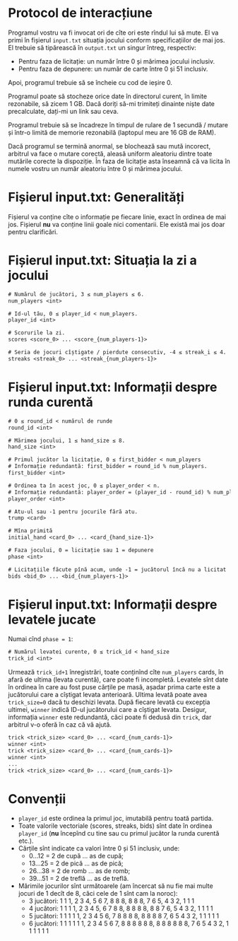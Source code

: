 # Protocol de interacțiune

Programul vostru va fi invocat ori de cîte ori este rîndul lui să mute. El va primi în fișierul `input.txt` situația jocului conform specificațiilor de mai jos. El trebuie să tipărească în `output.txt` un singur întreg, respectiv:

* Pentru faza de licitație: un număr între 0 și mărimea jocului inclusiv.
* Pentru faza de depunere: un număr de carte între 0 și 51 inclusiv.

Apoi, programul trebuie să se încheie cu cod de ieșire 0.

Programul poate să stocheze orice date în directorul curent, în limite rezonabile, să zicem 1 GB. Dacă doriți să-mi trimiteți dinainte niște date precalculate, dați-mi un link sau ceva.

Programul trebuie să se încadreze în timpul de rulare de 1 secundă / mutare și într-o limită de memorie rezonabilă (laptopul meu are 16 GB de RAM).

Dacă programul se termină anormal, se blochează sau mută incorect, arbitrul va face o mutare corectă, aleasă uniform aleatoriu dintre toate mutările corecte la dispoziție. În faza de licitație asta înseamnă că va licita în numele vostru un număr
aleatoriu între 0 și mărimea jocului.

# Fișierul input.txt: Generalități

Fișierul va conține cîte o informație pe fiecare linie, exact în ordinea de mai jos. Fișierul **nu** va conține linii goale nici comentarii. Ele există mai jos doar pentru clarificări.

# Fișierul input.txt: Situația la zi a jocului

```txt
# Numărul de jucători, 3 ≤ num_players ≤ 6.
num_players <int>

# Id-ul tău, 0 ≤ player_id < num_players.
player_id <int>

# Scorurile la zi.
scores <score_0> ... <score_{num_players-1}>

# Seria de jocuri cîștigate / pierdute consecutiv, -4 ≤ streak_i ≤ 4.
streaks <streak_0> ... <streak_{num_players-1}>
```

# Fișierul input.txt: Informații despre runda curentă

```txt
# 0 ≤ round_id < numărul de runde
round_id <int>

# Mărimea jocului, 1 ≤ hand_size ≤ 8.
hand_size <int>

# Primul jucător la licitație, 0 ≤ first_bidder < num_players
# Informație redundantă: first_bidder = round_id % num_players.
first_bidder <int>

# Ordinea ta în acest joc, 0 ≤ player_order < n.
# Informație redundantă: player_order = (player_id - round_id) % num_players.
player_order <int>

# Atu-ul sau -1 pentru jocurile fără atu.
trump <card>

# Mîna primită
initial_hand <card_0> ... <card_{hand_size-1}>

# Faza jocului, 0 = licitație sau 1 = depunere
phase <int>

# Licitațiile făcute pînă acum, unde -1 = jucătorul încă nu a licitat
bids <bid_0> ... <bid_{num_players-1}>
```

# Fișierul input.txt: Informații despre levatele jucate

Numai cînd `phase = 1`:

```txt
# Numărul levatei curente, 0 ≤ trick_id < hand_size
trick_id <int>
```

Urmează `trick_id+1` înregistrări, toate conținînd cîte `num_players` cards, în afară de ultima (levata curentă), care poate fi incompletă. Levatele sînt date în ordinea în care au fost puse cărțile pe masă, așadar prima carte este a jucătorului care a cîștigat levata anterioară. Ultima levată poate avea `trick_size=0` dacă tu deschizi levata. După fiecare levată cu excepția ultimei, `winner` indică ID-ul jucătorului care a cîștigat levata. Desigur, informația `winner` este redundantă, căci poate fi dedusă din `trick`, dar arbitrul v-o oferă în caz că vă ajută.

```txt
trick <trick_size> <card_0> ... <card_{num_cards-1}>
winner <int>
trick <trick_size> <card_0> ... <card_{num_cards-1}>
winner <int>
...
trick <trick_size> <card_0> ... <card_{num_cards-1}>
```

# Convenții

* `player_id` este ordinea la primul joc, imutabilă pentru toată partida.
* Toate valorile vectoriale (scores, streaks, bids) sînt date în ordinea `player_id` (**nu** începînd cu tine sau cu primul jucător la runda curentă etc.).
* Cărțile sînt indicate ca valori între 0 și 51 inclusiv, unde:
  *  0...12 = 2 de cupă ... as de cupă;
  * 13...25 = 2 de pică ... as de pică;
  * 26...38 = 2 de romb ... as de romb;
  * 39...51 = 2 de treflă ... as de treflă.
* Mărimile jocurilor sînt următoarele (am încercat să nu fie mai multe jocuri de 1 decît de 8, căci cele de 1 sînt cam la noroc):
  * 3 jucători: 1 1 1, 2 3 4, 5 6 7, 8 8 8, 8 8 8, 7 6 5, 4 3 2, 1 1 1
  * 4 jucători: 1 1 1 1, 2 3 4 5, 6 7 8 8, 8 8 8 8, 8 8 7 6, 5 4 3 2, 1 1 1 1
  * 5 jucători: 1 1 1 1 1, 2 3 4 5 6, 7 8 8 8 8, 8 8 8 8 7, 6 5 4 3 2, 1 1 1 1 1
  * 6 jucători: 1 1 1 1 1 1, 2 3 4 5 6 7, 8 8 8 8 8 8, 8 8 8 8 8 8, 7 6 5 4 3 2, 1 1 1 1 1 1
